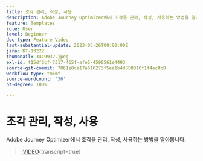 ```yaml
---
title: 조각 관리, 작성, 사용
description: Adobe Journey Optimizer에서 조각을 관리, 작성, 사용하는 방법을 알아봅니다.
feature: Templates
role: User
level: Beginner
doc-type: Feature Video
last-substantial-update: 2023-05-26T00:00:00Z
jira: KT-13222
thumbnail: 3419932.jpeg
exl-id: f15df6cf-7317-465f-afe5-4590561e4493
source-git-commit: 7861e0ca17a616273f5ea1b4d850310f1f4ec8b8
workflow-type: tm+mt
source-wordcount: '36'
ht-degree: 100%

---
```


# 조각 관리, 작성, 사용

Adobe Journey Optimizer에서 조각을 관리, 작성, 사용하는 방법을 알아봅니다.

>[!VIDEO](https://video.tv.adobe.com/v/3419932/?learn=on){transcript=true}
